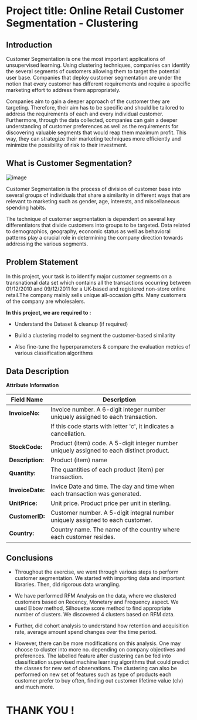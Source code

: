 # **Project title: Online Retail Customer Segmentation - Clustering**

**Introduction**
--

Customer Segmentation is one the most important applications of unsupervised learning. Using clustering techniques, companies can identify the several segments of customers allowing them to target the potential user base. Companies that deploy customer segmentation are under the notion that every customer has different requirements and require a specific marketing effort to address them appropriately. 

Companies aim to gain a deeper approach of the customer they are targeting. Therefore, their aim has to be specific and should be tailored to address the requirements of each and every individual customer. Furthermore, through the data collected, companies can gain a deeper understanding of customer preferences as well as the requirements for discovering valuable segments that would reap them maximum profit. This way, they can strategize their marketing techniques more efficiently and minimize the possibility of risk to their investment.

**What is Customer Segmentation?**
--

![image](https://user-images.githubusercontent.com/98174750/210409899-e0053644-353c-4450-bb00-b773f81294d9.png)

Customer Segmentation is the process of division of customer base into several groups of individuals that share a similarity in different ways that are relevant to marketing such as gender, age, interests, and miscellaneous spending habits.

The technique of customer segmentation is dependent on several key differentiators that divide customers into groups to be targeted. Data related to demographics, geography, economic status as well as behavioral patterns play a crucial role in determining the company direction towards addressing the various segments.

**Problem Statement**
---

In this project, your task is to identify major customer segments on a transnational data set which contains all the transactions occurring between 01/12/2010 and 09/12/2011 for a UK-based and registered non-store online retail.The company mainly sells unique all-occasion gifts. Many customers of the company are wholesalers.

**In this project, we are required to :**

- Understand the Dataset & cleanup (if required)

- Build a clustering model to segment the customer-based similarity

- Also fine-tune the hyperparameters & compare the evaluation metrics of various classification algorithms

**Data Description**
---

**Attribute Information**

|Field Name|Description|
|---|---|
|**InvoiceNo:**|Invoice number. A 6-digit integer number uniquely assigned to each transaction.
||If this code starts with letter 'c', it indicates a cancellation.|
|**StockCode:**|Product (item) code. A 5-digit integer number uniquely assigned to each distinct product.|
|**Description:**|Product (item) name|
|**Quantity:**|The quantities of each product (item) per transaction.|
|**InvoiceDate:**|Invice Date and time. The day and time when each transaction was generated.|
|**UnitPrice:**|Unit price. Product price per unit in sterling.|
|**CustomerID:**|Customer number. A 5-digit integral number uniquely assigned to each customer.|
|**Country:**|Country name. The name of the country where each customer resides.|

**Conclusions**
-
* Throughout the exercise, we went through various steps to perform customer segmentation. We started with importing data and important libraries. Then, did rigorous data wrangling.

* We have performed RFM Analysis on the data, where we clustered customers based on Recency, Monetary and Frequency aspect. We used Elbow method, Silhouette score method to find appropriate number of clusters. We discovered 4 clusters based on RFM data.

* Further, did cohort analysis to understand how retention and acquisition rate, average amount spend changes over the time period.

* However, there can be more modifications on this analysis. One may choose to cluster into more no. depending on company objectives and preferences. The labelled feature after clustering can be fed into classification supervised machine learning algorithms that could predict the classes for new set of observations. The clustering can also be performed on new set of features such as type of products each customer prefer to buy often, finding out customer lifetime value (clv) and much more.

# **THANK YOU !**
